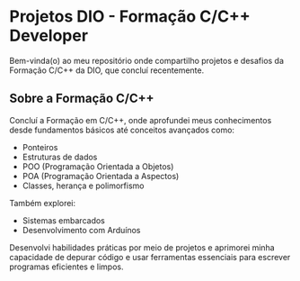 # Projetos DIO - Formação C/C++ Developer

Bem-vinda(o) ao meu repositório onde compartilho projetos e desafios da Formação C/C++ da DIO, que concluí recentemente.

## Sobre a Formação C/C++

Concluí a Formação em C/C++, onde aprofundei meus conhecimentos desde fundamentos básicos até conceitos avançados como:

- Ponteiros  
- Estruturas de dados  
- POO (Programação Orientada a Objetos)  
- POA (Programação Orientada a Aspectos)  
- Classes, herança e polimorfismo  

Também explorei:

- Sistemas embarcados  
- Desenvolvimento com Arduínos  

Desenvolvi habilidades práticas por meio de projetos e aprimorei minha capacidade de depurar código e usar ferramentas essenciais para escrever programas eficientes e limpos.
